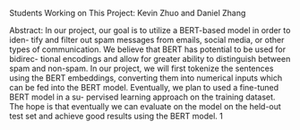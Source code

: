 Students Working on This Project: Kevin Zhuo and Daniel Zhang 

Abstract:
In our project, our goal is to utilize a BERT-based model in order to iden-
tify and filter out spam messages from emails, social media, or other types of
communication. We believe that BERT has potential to be used for bidirec-
tional encodings and allow for greater ability to distinguish between spam and
non-spam. In our project, we will first tokenize the sentences using the BERT
embeddings, converting them into numerical inputs which can be fed into the
BERT model. Eventually, we plan to used a fine-tuned BERT model in a su-
pervised learning approach on the training dataset. The hope is that eventually
we can evaluate on the model on the held-out test set and achieve good results
using the BERT model.
1

